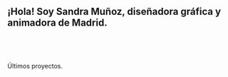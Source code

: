 ## ¡Hola! Soy Sandra Muñoz, diseñadora gráfica y animadora de Madrid.

<p style="margin-top: 15%">
Últimos proyectos.
</p>

